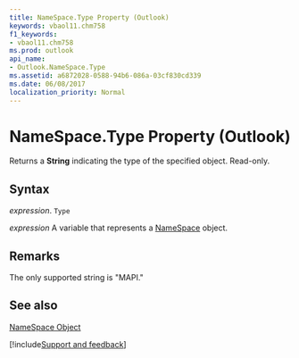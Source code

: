 ```yaml
---
title: NameSpace.Type Property (Outlook)
keywords: vbaol11.chm758
f1_keywords:
- vbaol11.chm758
ms.prod: outlook
api_name:
- Outlook.NameSpace.Type
ms.assetid: a6872028-0588-94b6-086a-03cf830cd339
ms.date: 06/08/2017
localization_priority: Normal
---
```



# NameSpace.Type Property (Outlook)

Returns a  **String** indicating the type of the specified object. Read-only.


## Syntax

_expression_. `Type`

_expression_ A variable that represents a [NameSpace](./Outlook.NameSpace.md) object.


## Remarks

The only supported string is "MAPI."


## See also


[NameSpace Object](Outlook.NameSpace.md)

[!include[Support and feedback](~/includes/feedback-boilerplate.md)]